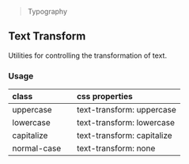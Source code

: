 > Typography

## Text Transform

Utilities for controlling the transformation of text.

### Usage

| class |   | css properties |
|:--|:--|:--|
| uppercase |  | text-transform: uppercase |
| lowercase |  | text-transform: lowercase |
| capitalize |  | text-transform: capitalize |
| normal-case |  | text-transform: none |

